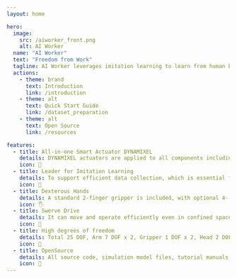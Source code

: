 ```yaml
---
layout: home

hero:
  image:
    src: /aiworker_front.png
    alt: AI Worker
  name: "AI Worker"
  text: "Freedom from Work"
  tagline: AI Worker leverages imitation learning to learn from human behavior. The robot uses real-time inference to perceive its environment and perform intelligent, learned actions.
  actions:
    - theme: brand
      text: Introduction
      link: /introduction
    - theme: alt
      text: Quick Start Guide
      link: /dataset_preparation
    - theme: alt
      text: Open Source
      link: /resources

features:
  - title: All-in-one Smart Actuator DYNAMIXEL
    details: DYNAMIXEL actuators are applied to all components including the mobile base, lift, dual arms, dual hands, head, and leader. As all parts use a single RS-485 communication method, the control system becomes significantly simpler.
    icon: 🦾
  - title: Leader for Imitation Learning
    details: To support efficient data collection, which is essential for imitation learning, the arm and hand leader system is provided in the form of a wearable device.
    icon: 💪
  - title: Dexterous Hands
    details: A standard 2-finger gripper is included, with optional 4- or 5-finger hands available. Each hand uses DYNAMIXEL actuators optimized for dexterity, enabling 3 degrees of freedom per finger.
    icon: 🖐
  - title: Swerve Drive
    details: It can move and operate efficiently even in confined spaces, while providing more accurate and reliable data compared to Omni and Mecanum wheels.
    icon: 🛞
  - title: High degrees of freedom
    details: Total 25 DOF, Arm 7 DOF x 2, Gripper 1 DOF x 2, Head 2 DOF x 1, Lift 1 DOF x 1, Mobile 6 DOF
    icon: 🐙
  - title: OpenSource
    details: All source code, simulation model files, tutorial manuals, videos, and training data are released as open source. These resources are made easily accessible through platforms such as GitHub and Hugging Face, fostering a user-friendly environment and promoting the growth of the ecosystem.
    icon: 🤩
---
```

